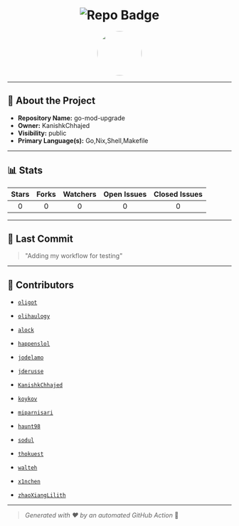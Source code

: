 <h1 align="center">
    <img src="https://img.shields.io/badge/go-mod-upgrade-🎯-blueviolet?style=for-the-badge" alt="Repo Badge">
  </h1>
  
  <p align="center">
    <img src="https://avatars.githubusercontent.com/u/121193249?v=4" width="100" style="border-radius:50%;">
  </p>
  
  ---
  
  ## 📖 About the Project
  - **Repository Name:** go-mod-upgrade
  - **Owner:** KanishkChhajed
  - **Visibility:** public
  - **Primary Language(s):** Go,Nix,Shell,Makefile
  
  ---
  
  ## 📊 Stats
  
  | Stars | Forks | Watchers | Open Issues | Closed Issues |
  |:----:|:-----:|:--------:|:-----------:|:-------------:|
  | 0 | 0 | 0 | 0 | 0 |
  
  ---
  
  ## 📢 Last Commit
  
  > "Adding my workflow for testing"
  
  ---
  
  ## 🤝 Contributors
  
  
  - [`oligot`](#)
  
  - [`olihaulogy`](#)
  
  - [`alock`](#)
  
  - [`happenslol`](#)
  
  - [`jodelamo`](#)
  
  - [`jderusse`](#)
  
  - [`KanishkChhajed`](#)
  
  - [`koykov`](#)
  
  - [`miparnisari`](#)
  
  - [`haunt98`](#)
  
  - [`sodul`](#)
  
  - [`thokuest`](#)
  
  - [`walteh`](#)
  
  - [`x1nchen`](#)
  
  - [`zhaoXiangLilith`](#)
  
  
  ---
  
  > *Generated with ❤️ by an automated GitHub Action* 🚀
  